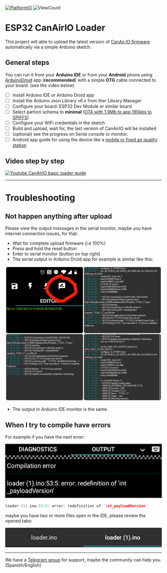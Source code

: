 [![PlatformIO](https://github.com/hpsaturn/esp32-canairio-loader/workflows/PlatformIO/badge.svg)](https://github.com/hpsaturn/esp32-canairio-loader/actions/) ![ViewCount](https://views.whatilearened.today/views/github/hpsaturn/esp32-canairio-loader.svg) 


# ESP32 CanAirIO Loader

This project will able to upload the latest version of [CanAir.IO firmware](https://github.com/kike-canaries/canairio_firmware#canairio-firmware)
automatically via a simple Arduino sketch.

## General steps

You can run it from your **Arduino IDE** or from your **Android** phone
using [ArduinoDroid](https://play.google.com/store/apps/details?id=name.antonsmirnov.android.arduinodroid2&hl=en&gl=US)
app (**recommended**) with a simple **OTG** cable connected to your board. (see the video below)

- [ ] Install Arduino IDE or Arduino Droid app
- [ ] Install the Arduino Json Library v6.x from ther Library Manager
- [ ] Configure your board: ESP32 Dev Module or similar board
- [ ] Select partion schema to **minimal** ([OTA with 1.9Mb to app 190kbs to SPIFFS](https://codeblog.dotsandbrackets.com/arduino-cli-partition-scheme/))
- [ ] Configure your WiFi credentials in the sketch
- [ ] Build and upload, wait for, the last version of CanAirIO will be installed
- [ ] (optional) see the progress on Serial console or monitor.
- [ ] Android app guide for using the device like a [mobile or fixed air quality station](https://github.com/kike-canaries/canairio_firmware/blob/master/README.md#android-canairio-app)

## Video step by step 

[![Youtube CanAirIO basic loader guide](http://img.youtube.com/vi/FjfGdnTk-rc/0.jpg)](http://www.youtube.com/watch?v=FjfGdnTk-rc "Youtube CanAirIO basic loader guide")

---

# Troubleshooting

## Not happen anything after upload

Please view the output messages in the serial monitor, maybe you have internet connection issues, for that:

- Wait for complete upload firmware (i.e 100%)
- Press and hold the reset button 
- Enter to serial monitor (button on top right)
- The serial output in Arduino Droid app for example is similar like this:

![serial monitor output example](images/troubleshooting00.jpg)

- The output in Arduino IDE monitor is the same.

## When I try to compile have errors

For example if you have the next error:

![serial monitor output example](images/troubleshooting01.jpg)

```cpp
loader (1).ino:53:5: error: redefinition of 'int_payloadVersion'
```

maybe you have two or more files open in the IDE, please review the opened tabs:

![serial monitor output example](images/troubleshooting02.jpg)

---

We have a [Telegram group](https://t.me/canairio) for support, maybe the community can help you. (Spanish/English)
